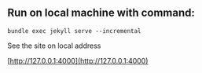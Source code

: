 ## Run on local machine with command:

`bundle exec jekyll serve --incremental`

See the site on local address

[http://127.0.0.1:4000](http://127.0.0.1:4000)